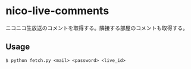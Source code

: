 # nico-live-comments
ニコニコ生放送のコメントを取得する。隣接する部屋のコメントも取得する。

## Usage
```
$ python fetch.py <mail> <password> <live_id>
```
